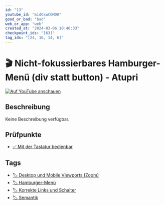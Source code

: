 ```yaml
---
id: "13"
youtube_id: "midOxwCGMD0"
good_or_bad: "bad"
web_or_app: "web"
created_at: "2024-03-06 10:40:33"
checkpoint_ids: "[63]"
tag_ids: "[24, 16, 14, 6]"
---
```


# 🎬 Nicht-fokussierbares Hamburger-Menü (div statt button) - Atupri

[![Auf YouTube anschauen](https://img.youtube.com/vi/midOxwCGMD0/sddefault.jpg)](https://youtu.be/midOxwCGMD0)

## Beschreibung

Keine Beschreibung verfügbar.

## Prüfpunkte

- [✅ Mit der Tastatur bedienbar](/de/wcag/2.1.1-tastatur/mit-der-tastatur-bedienbar)

## Tags

- [🏷️ Desktop und Mobile Viewports (Zoom)](/de/tags/desktop-und-mobile-viewports-zoom)
- [🏷️ Hamburger-Menü](/de/tags/hamburger-menue)
- [🏷️ Korrekte Links und Schalter](/de/tags/korrekte-links-und-schalter)
- [🏷️ Semantik](/de/tags/semantik)
